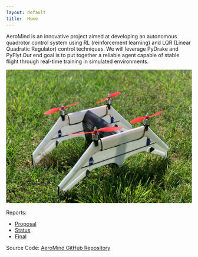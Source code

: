 ```yaml
---
layout: default
title:  Home
---
```


AeroMind is an innovative project aimed at developing an autonomous quadrotor control system using RL (reinforcement learning) and LQR (Linear Quadratic Regulator) control techniques. We will leverage PyDrake and PyFlyt.Our end goal is to put together a reliable agent capable of stable flight through real-time training in simulated environments. 

![Quadrotor](docs/assets/images/quad.png)


Reports:

- [Proposal](proposal.html)
- [Status](status.html)
- [Final](final.html)


Source Code: [AeroMind GitHub Repository](https://github.com/fermayda/AeroMind)


